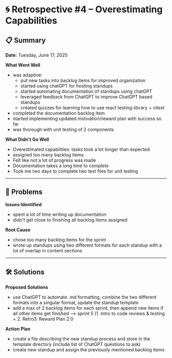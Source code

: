 # 🌀 Retrospective #4 – Overestimating Capabilities

## 📋 Summary
**Date:** Tuesday, June 17, 2025

**What Went Well**
- was adaptive:
  - put new tasks into backlog items for improved organization
  - started using chatGPT for hosting standups
  - started automating documentation of standups using chatGPT
  - leveraged feedback from ChatGPT to improve ChatGPT based standups
  - created quizzes for learning how to use react testing-library + vitest
- completed the documentation backlog item
- started implementing updated motivation/reward plan with success so far
- was thorough with unit testing of 2 components

**What Didn't Go Well**
- Overestimated capabilities: tasks took a lot longer than expected
- assigned too many backlog items
- Felt like not a lot of progress was made
- Documentation takes a long time to complete
- Took me two days to complete two test files for unit testing

---

## 🧩 Problems

**Issues Identified**
- spent a lot of time writing up documentation
- didn't get close to finishing all backlog items assigned

**Root Cause**
- chose too many backlog items for the sprint
- wrote up standups using two different formats for each standup with a lot of overlap in content sections

---

## 🛠️ Solutions

**Proposed Solutions**
- use ChatGPT to automate .md formatting, combine the two different formats into a singular format, update the standup template
- add a max of 2 backlog items for each sprint, then append new items if all other items get finished --> sprint 5 (1. Intro to code reviews & testing + 2. Retro3: Reward Plan 2.0

**Action Plan**
- create a file describing the new standup process and store in the template directory (include list of ChatGPT questions to ask)
- create new standup and assign the previously mentioned backlog items
